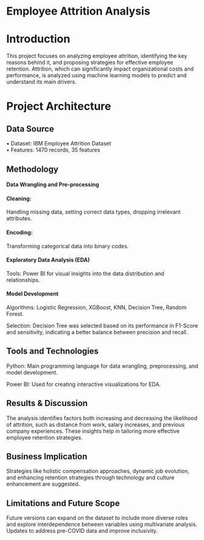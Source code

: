 # Employee Attrition Analysis

# Introduction

This project focuses on analyzing employee attrition, identifying the key reasons behind it, and proposing strategies for effective employee retention. Attrition, which can significantly impact organizational costs and performance, is analyzed using machine learning models to predict and understand its main drivers.

# Project Architecture

## Data Source

•	Dataset: IBM Employee Attrition Dataset  
•	Features: 1470 records, 35 features

## Methodology
#### Data Wrangling and Pre-processing  
#### Cleaning:  
Handling missing data, setting correct data types, dropping irrelevant attributes.
#### Encoding: 
Transforming categorical data into binary codes.
	
#### Exploratory Data Analysis (EDA)
Tools: Power BI for visual insights into the data distribution and relationships.
	
#### Model Development
Algorithms: Logistic Regression, XGBoost, KNN, Decision Tree, Random Forest.

Selection: Decision Tree was selected based on its performance in F1-Score and sensitivity, indicating a better balance between precision and recall.

## Tools and Technologies
Python: Main programming language for data wrangling, preprocessing, and model development.

Power BI: Used for creating interactive visualizations for EDA.

## Results & Discussion
The analysis identifies factors both increasing and decreasing the likelihood of attrition, such as distance from work, salary increases, and previous company experiences. These insights help in tailoring more effective employee retention strategies.

## Business Implication
Strategies like holistic compensation approaches, dynamic job evolution, and enhancing retention strategies through technology and culture enhancement are suggested.

## Limitations and Future Scope
Future versions can expand on the dataset to include more diverse roles and explore interdependence between variables using multivariate analysis. Updates to address pre-COVID data and improve inclusivity.


